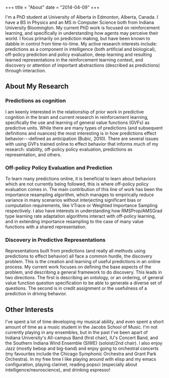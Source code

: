 +++
title = "About"
date = "2014-04-09"
+++


I'm a PhD student at University of Alberta in Edmonton, Alberta, Canada. I have a BS in Physics and an MS in Computer Science both from Indiana University Bloomington. My current PhD work is focused on reinforcement learning, and specifically in understanding how agents may perceive their world. I focus primarily on prediction making, but have been known to dabble in control from time-to-time. My active research interests include: predictions as a component in intelligence (both artificial and biological), off-policy prediction and policy evaluation, deep learning and resulting learned representations in the reinforcement learning context, and discovery or attention of important abstractions (described as predictions) through interaction.


## About My Research 

### Predictions as cognition

I am keenly interested in the relationship of prior work in predictive cognition in the brain and current research in reinforcement learning, specifically the use and learning of general value functions (GVFs) as predictive units. While there are many types of predictions (and subsequent definitions and nuances) the most interesting is in how predictions effect behavior---defined as anticipation (Bubic, 2010). There are several issues with using GVFs trained online to effect behavior that informs much of my research: stability, off-policy policy evaluation, predictions as representation, and others.

### Off-policy Policy Evaluation and Prediction

To learn many predictions online, it is beneficial to learn about behaviors which are not currently being followed, this is where off-policy policy evaluation comes in. The main contribution of this line of work has been the importance resampling algorithm, which manages to empirically reduce variance in many scenarios without interjecting significant bias or computation requirements, like VTrace or Weighted Importance Sampling respectively. I also have interests in understanding how RMSProp/AMSGrad type learning rate adaptation algorithms interact with off-policy learning, and in extending importance resampling to the case of many value functions with a shared representation.

### Discovery in Predictive Representations 

Representations built from predictions (and really all methods using predictions to effect behavior) all face a common hurdle, the discovery problem. This is the creation and learning of useful predictions in an online process. My current work focuses on defining the base aspects of the problem, and describing a general framework to do discovery. This leads in two directions. The first is describing an ontology, or an ordering, of general value function question specification to be able to generate a diverse set of questions. The second is in credit assignment or the usefulness of a prediction in driving behavior.

## Other Interests

I've spent a lot of time developing my musical ability, and even spent a short amount of time as a music student in the Jacobs School of Music. I'm not currently playing in any ensembles, but in the past I've been apart of Indiana University's All-campus Band (first chair), IU's Concert Band, and the Southern Indiana Wind Ensemble (SIWE) (soloist/2nd chair). I also enjoy Jazz (mostly bebop and big-band) and enjoy going to orchestral concerts (my favourites include the Chicago Symphonic Orchestra and Grant Park Orchestra). In my free time I like playing around with elisp and my emacs configuration, playing clarinet, reading popsci (especially about intelligence/neuroscience), and drinking espresso!

